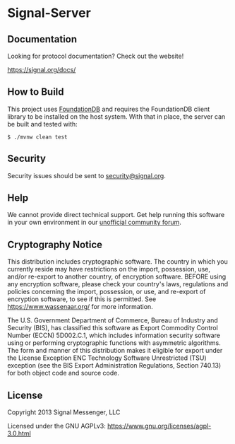 Signal-Server
=================

Documentation
-------------

Looking for protocol documentation? Check out the website!

https://signal.org/docs/

How to Build
------------

This project uses [FoundationDB](https://www.foundationdb.org/) and requires the FoundationDB client library to be installed on the host system. With that in place, the server can be built and tested with:

```shell script
$ ./mvnw clean test
```

Security
--------

Security issues should be sent to <a href=mailto:security@signal.org>security@signal.org</a>.

Help
----

We cannot provide direct technical support. Get help running this software in your own environment in our [unofficial community forum][community forum].

Cryptography Notice
-------------------

This distribution includes cryptographic software. The country in which you currently reside may have restrictions on the import, possession, use, and/or re-export to another country, of encryption software.
BEFORE using any encryption software, please check your country's laws, regulations and policies concerning the import, possession, or use, and re-export of encryption software, to see if this is permitted.
See <https://www.wassenaar.org/> for more information.

The U.S. Government Department of Commerce, Bureau of Industry and Security (BIS), has classified this software as Export Commodity Control Number (ECCN) 5D002.C.1, which includes information security software using or performing cryptographic functions with asymmetric algorithms.
The form and manner of this distribution makes it eligible for export under the License Exception ENC Technology Software Unrestricted (TSU) exception (see the BIS Export Administration Regulations, Section 740.13) for both object code and source code.

License
-------

Copyright 2013 Signal Messenger, LLC

Licensed under the GNU AGPLv3: https://www.gnu.org/licenses/agpl-3.0.html

[community forum]: https://community.signalusers.org
